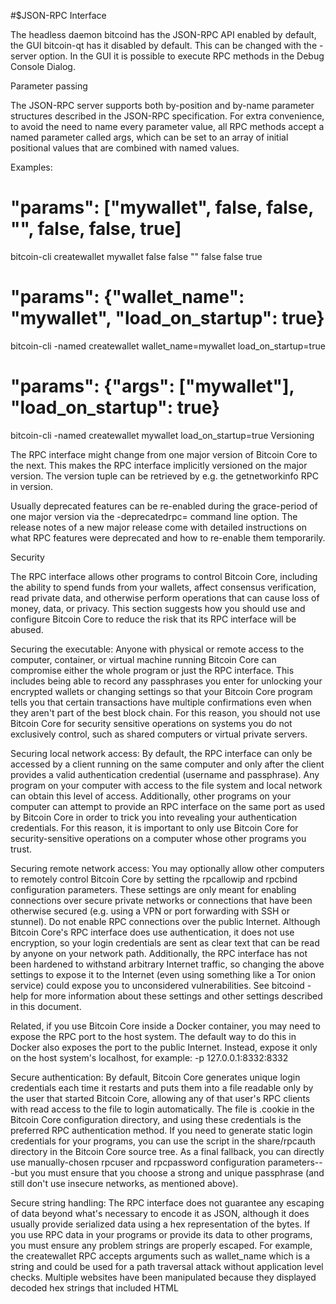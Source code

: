 #$JSON-RPC Interface

The headless daemon bitcoind has the JSON-RPC API enabled by default, the GUI bitcoin-qt has it disabled by default. This can be changed with the -server option. In the GUI it is possible to execute RPC methods in the Debug Console Dialog.

Parameter passing

The JSON-RPC server supports both by-position and by-name parameter structures described in the JSON-RPC specification. For extra convenience, to avoid the need to name every parameter value, all RPC methods accept a named parameter called args, which can be set to an array of initial positional values that are combined with named values.

Examples:

# "params": ["mywallet", false, false, "", false, false, true]
bitcoin-cli createwallet mywallet false false "" false false true

# "params": {"wallet_name": "mywallet", "load_on_startup": true}
bitcoin-cli -named createwallet wallet_name=mywallet load_on_startup=true

# "params": {"args": ["mywallet"], "load_on_startup": true}
bitcoin-cli -named createwallet mywallet load_on_startup=true
Versioning

The RPC interface might change from one major version of Bitcoin Core to the next. This makes the RPC interface implicitly versioned on the major version. The version tuple can be retrieved by e.g. the getnetworkinfo RPC in version.

Usually deprecated features can be re-enabled during the grace-period of one major version via the -deprecatedrpc= command line option. The release notes of a new major release come with detailed instructions on what RPC features were deprecated and how to re-enable them temporarily.

Security

The RPC interface allows other programs to control Bitcoin Core, including the ability to spend funds from your wallets, affect consensus verification, read private data, and otherwise perform operations that can cause loss of money, data, or privacy. This section suggests how you should use and configure Bitcoin Core to reduce the risk that its RPC interface will be abused.

Securing the executable: Anyone with physical or remote access to the computer, container, or virtual machine running Bitcoin Core can compromise either the whole program or just the RPC interface. This includes being able to record any passphrases you enter for unlocking your encrypted wallets or changing settings so that your Bitcoin Core program tells you that certain transactions have multiple confirmations even when they aren't part of the best block chain. For this reason, you should not use Bitcoin Core for security sensitive operations on systems you do not exclusively control, such as shared computers or virtual private servers.

Securing local network access: By default, the RPC interface can only be accessed by a client running on the same computer and only after the client provides a valid authentication credential (username and passphrase). Any program on your computer with access to the file system and local network can obtain this level of access. Additionally, other programs on your computer can attempt to provide an RPC interface on the same port as used by Bitcoin Core in order to trick you into revealing your authentication credentials. For this reason, it is important to only use Bitcoin Core for security-sensitive operations on a computer whose other programs you trust.

Securing remote network access: You may optionally allow other computers to remotely control Bitcoin Core by setting the rpcallowip and rpcbind configuration parameters. These settings are only meant for enabling connections over secure private networks or connections that have been otherwise secured (e.g. using a VPN or port forwarding with SSH or stunnel). Do not enable RPC connections over the public Internet. Although Bitcoin Core's RPC interface does use authentication, it does not use encryption, so your login credentials are sent as clear text that can be read by anyone on your network path. Additionally, the RPC interface has not been hardened to withstand arbitrary Internet traffic, so changing the above settings to expose it to the Internet (even using something like a Tor onion service) could expose you to unconsidered vulnerabilities. See bitcoind -help for more information about these settings and other settings described in this document.

Related, if you use Bitcoin Core inside a Docker container, you may need to expose the RPC port to the host system. The default way to do this in Docker also exposes the port to the public Internet. Instead, expose it only on the host system's localhost, for example: -p 127.0.0.1:8332:8332

Secure authentication: By default, Bitcoin Core generates unique login credentials each time it restarts and puts them into a file readable only by the user that started Bitcoin Core, allowing any of that user's RPC clients with read access to the file to login automatically. The file is .cookie in the Bitcoin Core configuration directory, and using these credentials is the preferred RPC authentication method. If you need to generate static login credentials for your programs, you can use the script in the share/rpcauth directory in the Bitcoin Core source tree. As a final fallback, you can directly use manually-chosen rpcuser and rpcpassword configuration parameters---but you must ensure that you choose a strong and unique passphrase (and still don't use insecure networks, as mentioned above).

Secure string handling: The RPC interface does not guarantee any escaping of data beyond what's necessary to encode it as JSON, although it does usually provide serialized data using a hex representation of the bytes. If you use RPC data in your programs or provide its data to other programs, you must ensure any problem strings are properly escaped. For example, the createwallet RPC accepts arguments such as wallet_name which is a string and could be used for a path traversal attack without application level checks. Multiple websites have been manipulated because they displayed decoded hex strings that included HTML <script> tags. For this reason, and others, it is recommended to display all serialized data in hex form only.

RPC consistency guarantees

State that can be queried via RPCs is guaranteed to be at least up-to-date with the chain state immediately prior to the call's execution. However, the state returned by RPCs that reflect the mempool may not be up-to-date with the current mempool state.

Transaction Pool

The mempool state returned via an RPC is consistent with itself and with the chain state at the time of the call. Thus, the mempool state only encompasses transactions that are considered mine-able by the node at the time of the RPC.

The mempool state returned via an RPC reflects all effects of mempool and chain state related RPCs that returned prior to this call.

Wallet

The wallet state returned via an RPC is consistent with itself and with the chain state at the time of the call.

Wallet RPCs will return the latest chain state consistent with prior non-wallet RPCs. The effects of all blocks (and transactions in blocks) at the time of the call is reflected in the state of all wallet transactions. For example, if a block contains transactions that conflicted with mempool transactions, the wallet would reflect the removal of these mempool transactions in the state.

However, the wallet may not be up-to-date with the current state of the mempool or the state of the mempool by an RPC that returned before this RPC. For example, a wallet transaction that was BIP-125-replaced in the mempool prior to this RPC may not yet be reflected as such in this RPC response.

Limitations

There is a known issue in the JSON-RPC interface that can cause a node to crash if too many http connections are being opened at the same time because the system runs out of available file descriptors. To prevent this from happening you might want to increase the number of maximum allowed file descriptors in your system and try to prevent opening too many connections to your JSON-RPC interface at the same time if this is under your control. It is hard to give general advice since this depends on your system but if you make several hundred requests at once you are definitely at risk of encountering this issue.1
2GET {https://yourApp/callback}
    #id_$token=...&
    #access_token=...&
    state=...&
    expires_in=...
3#&$GET https://{yourDomain}/authorize
    ?response_type=id_token token&
    client_id=...&
    redirect_uri=...&
    state=...&
    scope=openid...&
    nonce=...&
    audience=...&
    response_mode=...&
    prompt=none
4# Copyright (c) 2013-2020 The Bitcoin Core developers
# Distributed under the MIT software license, see the accompanying
# file COPYING or http://www.opensource.org/licenses/mit-license.php.

# Pattern rule to print variables, e.g. make print-top_srcdir
print-%: FORCE
	@echo '$*'='$($*)'

ACLOCAL_AMFLAGS = -I build-aux/m4
SUBDIRS = src
if ENABLE_MAN
SUBDIRS += doc/man
endif
.PHONY: deploy FORCE
.INTERMEDIATE: $(COVERAGE_INFO)

export PYTHONPATH

if BUILD_BITCOIN_LIBS
pkgconfigdir = $(libdir)/pkgconfig
pkgconfig_DATA = libbitcoinconsensus.pc
endif

BITCOIND_BIN=$(top_builddir)/src/$(BITCOIN_DAEMON_NAME)$(EXEEXT)
BITCOIN_QT_BIN=$(top_builddir)/src/qt/$(BITCOIN_GUI_NAME)$(EXEEXT)
BITCOIN_TEST_BIN=$(top_builddir)/src/test/$(BITCOIN_TEST_NAME)$(EXEEXT)
BITCOIN_CLI_BIN=$(top_builddir)/src/$(BITCOIN_CLI_NAME)$(EXEEXT)
BITCOIN_TX_BIN=$(top_builddir)/src/$(BITCOIN_TX_NAME)$(EXEEXT)
BITCOIN_UTIL_BIN=$(top_builddir)/src/$(BITCOIN_UTIL_NAME)$(EXEEXT)
BITCOIN_WALLET_BIN=$(top_builddir)/src/$(BITCOIN_WALLET_TOOL_NAME)$(EXEEXT)
BITCOIN_NODE_BIN=$(top_builddir)/src/$(BITCOIN_MP_NODE_NAME)$(EXEEXT)
BITCOIN_GUI_BIN=$(top_builddir)/src/$(BITCOIN_MP_GUI_NAME)$(EXEEXT)
BITCOIN_WIN_INSTALLER=$(PACKAGE)-$(PACKAGE_VERSION)-win64-setup$(EXEEXT)

empty :=
space := $(empty) $(empty)

OSX_APP=Bitcoin-Qt.app
OSX_VOLNAME = $(subst $(space),-,$(PACKAGE_NAME))
OSX_DMG = $(OSX_VOLNAME).dmg
OSX_DEPLOY_SCRIPT=$(top_srcdir)/contrib/macdeploy/macdeployqtplus
OSX_INSTALLER_ICONS=$(top_srcdir)/src/qt/res/icons/bitcoin.icns
OSX_PLIST=$(top_builddir)/share/qt/Info.plist #not installed

DIST_CONTRIB = \
	       $(top_srcdir)/test/sanitizer_suppressions/lsan \
	       $(top_srcdir)/test/sanitizer_suppressions/tsan \
	       $(top_srcdir)/test/sanitizer_suppressions/ubsan \
	       $(top_srcdir)/contrib/linearize/linearize-data.py \
	       $(top_srcdir)/contrib/linearize/linearize-hashes.py \
	       $(top_srcdir)/contrib/signet/miner

DIST_SHARE = \
  $(top_srcdir)/share/genbuild.sh \
  $(top_srcdir)/share/rpcauth

BIN_CHECKS=$(top_srcdir)/contrib/devtools/symbol-check.py \
           $(top_srcdir)/contrib/devtools/security-check.py \
           $(top_srcdir)/contrib/devtools/utils.py

WINDOWS_PACKAGING = $(top_srcdir)/share/pixmaps/bitcoin.ico \
  $(top_srcdir)/share/pixmaps/nsis-header.bmp \
  $(top_srcdir)/share/pixmaps/nsis-wizard.bmp \
  $(top_srcdir)/doc/README_windows.txt

OSX_PACKAGING = $(OSX_DEPLOY_SCRIPT) $(OSX_INSTALLER_ICONS) \
  $(top_srcdir)/contrib/macdeploy/detached-sig-create.sh

COVERAGE_INFO = $(COV_TOOL_WRAPPER) baseline.info \
  test_bitcoin_filtered.info total_coverage.info \
  baseline_filtered.info functional_test.info functional_test_filtered.info \
  test_bitcoin_coverage.info test_bitcoin.info fuzz.info fuzz_filtered.info fuzz_coverage.info

dist-hook:
	-$(GIT) archive --format=tar HEAD -- src/clientversion.cpp | $(AMTAR) -C $(top_distdir) -xf -

if TARGET_WINDOWS
$(BITCOIN_WIN_INSTALLER): all-recursive
	$(MKDIR_P) $(top_builddir)/release
	STRIPPROG="$(STRIP)" $(INSTALL_STRIP_PROGRAM) $(BITCOIND_BIN) $(top_builddir)/release
	STRIPPROG="$(STRIP)" $(INSTALL_STRIP_PROGRAM) $(BITCOIN_QT_BIN) $(top_builddir)/release
	STRIPPROG="$(STRIP)" $(INSTALL_STRIP_PROGRAM) $(BITCOIN_TEST_BIN) $(top_builddir)/release
	STRIPPROG="$(STRIP)" $(INSTALL_STRIP_PROGRAM) $(BITCOIN_CLI_BIN) $(top_builddir)/release
	STRIPPROG="$(STRIP)" $(INSTALL_STRIP_PROGRAM) $(BITCOIN_TX_BIN) $(top_builddir)/release
	STRIPPROG="$(STRIP)" $(INSTALL_STRIP_PROGRAM) $(BITCOIN_WALLET_BIN) $(top_builddir)/release
	STRIPPROG="$(STRIP)" $(INSTALL_STRIP_PROGRAM) $(BITCOIN_UTIL_BIN) $(top_builddir)/release
	@test -f $(MAKENSIS) && echo 'OutFile "$@"' | cat $(top_builddir)/share/setup.nsi - | $(MAKENSIS) -V2 - || \
	  echo error: could not build $@
	@echo built $@

deploy: $(BITCOIN_WIN_INSTALLER)
endif

if TARGET_DARWIN
$(OSX_APP)/Contents/PkgInfo:
	$(MKDIR_P) $(@D)
	@echo "APPL????" > $@

$(OSX_APP)/Contents/Resources/empty.lproj:
	$(MKDIR_P) $(@D)
	@touch $@

$(OSX_APP)/Contents/Info.plist: $(OSX_PLIST)
	$(MKDIR_P) $(@D)
	$(INSTALL_DATA) $< $@

$(OSX_APP)/Contents/Resources/bitcoin.icns: $(OSX_INSTALLER_ICONS)
	$(MKDIR_P) $(@D)
	$(INSTALL_DATA) $< $@

$(OSX_APP)/Contents/MacOS/Bitcoin-Qt: all-recursive
	$(MKDIR_P) $(@D)
	STRIPPROG="$(STRIP)" $(INSTALL_STRIP_PROGRAM)  $(BITCOIN_QT_BIN) $@

$(OSX_APP)/Contents/Resources/Base.lproj/InfoPlist.strings:
	$(MKDIR_P) $(@D)
	echo '{	CFBundleDisplayName = "$(PACKAGE_NAME)"; CFBundleName = "$(PACKAGE_NAME)"; }' > $@

OSX_APP_BUILT=$(OSX_APP)/Contents/PkgInfo $(OSX_APP)/Contents/Resources/empty.lproj \
  $(OSX_APP)/Contents/Resources/bitcoin.icns $(OSX_APP)/Contents/Info.plist \
  $(OSX_APP)/Contents/MacOS/Bitcoin-Qt $(OSX_APP)/Contents/Resources/Base.lproj/InfoPlist.strings

osx_volname:
	echo $(OSX_VOLNAME) >$@

if BUILD_DARWIN
$(OSX_DMG): $(OSX_APP_BUILT) $(OSX_PACKAGING)
	$(PYTHON) $(OSX_DEPLOY_SCRIPT) $(OSX_APP) $(OSX_VOLNAME) -translations-dir=$(QT_TRANSLATION_DIR) -dmg

deploydir: $(OSX_DMG)
else !BUILD_DARWIN
APP_DIST_DIR=$(top_builddir)/dist

$(OSX_DMG): deploydir
	$(XORRISOFS) -D -l -V "$(OSX_VOLNAME)" -no-pad -r -dir-mode 0755 -o $@ $(APP_DIST_DIR) -- $(if $(SOURCE_DATE_EPOCH),-volume_date all_file_dates =$(SOURCE_DATE_EPOCH))

$(APP_DIST_DIR)/$(OSX_APP)/Contents/MacOS/Bitcoin-Qt: $(OSX_APP_BUILT) $(OSX_PACKAGING)
	INSTALL_NAME_TOOL=$(INSTALL_NAME_TOOL) OTOOL=$(OTOOL) STRIP=$(STRIP) $(PYTHON) $(OSX_DEPLOY_SCRIPT) $(OSX_APP) $(OSX_VOLNAME) -translations-dir=$(QT_TRANSLATION_DIR)

deploydir: $(APP_DIST_DIR)/$(OSX_APP)/Contents/MacOS/Bitcoin-Qt
endif !BUILD_DARWIN

deploy: $(OSX_DMG)
endif

$(BITCOIN_QT_BIN): FORCE
	$(MAKE) -C src qt/$(@F)

$(BITCOIND_BIN): FORCE
	$(MAKE) -C src $(@F)

$(BITCOIN_CLI_BIN): FORCE
	$(MAKE) -C src $(@F)

$(BITCOIN_TX_BIN): FORCE
	$(MAKE) -C src $(@F)

$(BITCOIN_UTIL_BIN): FORCE
	$(MAKE) -C src $(@F)

$(BITCOIN_WALLET_BIN): FORCE
	$(MAKE) -C src $(@F)

$(BITCOIN_NODE_BIN): FORCE
	$(MAKE) -C src $(@F)

$(BITCOIN_GUI_BIN): FORCE
	$(MAKE) -C src $(@F)

if USE_LCOV
LCOV_FILTER_PATTERN = \
	-p "/usr/local/" \
	-p "/usr/include/" \
	-p "/usr/lib/" \
	-p "/usr/lib64/" \
	-p "src/leveldb/" \
	-p "src/crc32c/" \
	-p "src/bench/" \
	-p "src/crypto/ctaes" \
	-p "src/minisketch" \
	-p "src/secp256k1" \
	-p "depends"

DIR_FUZZ_SEED_CORPUS ?= qa-assets/fuzz_seed_corpus

$(COV_TOOL_WRAPPER):
	@echo 'exec $(COV_TOOL) "$$@"' > $(COV_TOOL_WRAPPER)
	@chmod +x $(COV_TOOL_WRAPPER)

baseline.info: $(COV_TOOL_WRAPPER)
	$(LCOV) -c -i -d $(abs_builddir)/src -o $@

baseline_filtered.info: baseline.info
	$(abs_builddir)/contrib/filter-lcov.py $(LCOV_FILTER_PATTERN) $< $@
	$(LCOV) -a $@ $(LCOV_OPTS) -o $@

fuzz.info: baseline_filtered.info
	@TIMEOUT=15 test/fuzz/test_runner.py $(DIR_FUZZ_SEED_CORPUS) -l DEBUG
	$(LCOV) -c $(LCOV_OPTS) -d $(abs_builddir)/src --t fuzz-tests -o $@
	$(LCOV) -z $(LCOV_OPTS) -d $(abs_builddir)/src

fuzz_filtered.info: fuzz.info
	$(abs_builddir)/contrib/filter-lcov.py $(LCOV_FILTER_PATTERN) $< $@
	$(LCOV) -a $@ $(LCOV_OPTS) -o $@

test_bitcoin.info: baseline_filtered.info
	$(MAKE) -C src/ check
	$(LCOV) -c $(LCOV_OPTS) -d $(abs_builddir)/src -t test_bitcoin -o $@
	$(LCOV) -z $(LCOV_OPTS) -d $(abs_builddir)/src

test_bitcoin_filtered.info: test_bitcoin.info
	$(abs_builddir)/contrib/filter-lcov.py $(LCOV_FILTER_PATTERN) $< $@
	$(LCOV) -a $@ $(LCOV_OPTS) -o $@

functional_test.info: test_bitcoin_filtered.info
	@TIMEOUT=15 test/functional/test_runner.py $(EXTENDED_FUNCTIONAL_TESTS)
	$(LCOV) -c $(LCOV_OPTS) -d $(abs_builddir)/src --t functional-tests -o $@
	$(LCOV) -z $(LCOV_OPTS) -d $(abs_builddir)/src

functional_test_filtered.info: functional_test.info
	$(abs_builddir)/contrib/filter-lcov.py $(LCOV_FILTER_PATTERN) $< $@
	$(LCOV) -a $@ $(LCOV_OPTS) -o $@

fuzz_coverage.info: fuzz_filtered.info
	$(LCOV) -a $(LCOV_OPTS) baseline_filtered.info -a fuzz_filtered.info -o $@ | $(GREP) "\%" | $(AWK) '{ print substr($$3,2,50) "/" $$5 }' > coverage_percent.txt

test_bitcoin_coverage.info: baseline_filtered.info test_bitcoin_filtered.info
	$(LCOV) -a $(LCOV_OPTS) baseline_filtered.info -a test_bitcoin_filtered.info -o $@

total_coverage.info: test_bitcoin_filtered.info functional_test_filtered.info
	$(LCOV) -a $(LCOV_OPTS) baseline_filtered.info -a test_bitcoin_filtered.info -a functional_test_filtered.info -o $@ | $(GREP) "\%" | $(AWK) '{ print substr($$3,2,50) "/" $$5 }' > coverage_percent.txt

fuzz.coverage/.dirstamp: fuzz_coverage.info
	$(GENHTML) -s $(LCOV_OPTS) $< -o $(@D)
	@touch $@

test_bitcoin.coverage/.dirstamp:  test_bitcoin_coverage.info
	$(GENHTML) -s $(LCOV_OPTS) $< -o $(@D)
	@touch $@

total.coverage/.dirstamp: total_coverage.info
	$(GENHTML) -s $(LCOV_OPTS) $< -o $(@D)
	@touch $@

cov_fuzz: fuzz.coverage/.dirstamp

cov: test_bitcoin.coverage/.dirstamp total.coverage/.dirstamp

endif

dist_noinst_SCRIPTS = autogen.sh

EXTRA_DIST = $(DIST_SHARE) $(DIST_CONTRIB) $(WINDOWS_PACKAGING) $(OSX_PACKAGING) $(BIN_CHECKS)

EXTRA_DIST += \
    test/functional \
    test/fuzz

EXTRA_DIST += \
    test/util/test_runner.py \
    test/util/data/bitcoin-util-test.json \
    test/util/data/blanktxv1.hex \
    test/util/data/blanktxv1.json \
    test/util/data/blanktxv2.hex \
    test/util/data/blanktxv2.json \
    test/util/data/tt-delin1-out.hex \
    test/util/data/tt-delin1-out.json \
    test/util/data/tt-delout1-out.hex \
    test/util/data/tt-delout1-out.json \
    test/util/data/tt-locktime317000-out.hex \
    test/util/data/tt-locktime317000-out.json \
    test/util/data/tx394b54bb.hex \
    test/util/data/txcreate1.hex \
    test/util/data/txcreate1.json \
    test/util/data/txcreate2.hex \
    test/util/data/txcreate2.json \
    test/util/data/txcreatedata1.hex \
    test/util/data/txcreatedata1.json \
    test/util/data/txcreatedata2.hex \
    test/util/data/txcreatedata2.json \
    test/util/data/txcreatedata_seq0.hex \
    test/util/data/txcreatedata_seq0.json \
    test/util/data/txcreatedata_seq1.hex \
    test/util/data/txcreatedata_seq1.json \
    test/util/data/txcreatemultisig1.hex \
    test/util/data/txcreatemultisig1.json \
    test/util/data/txcreatemultisig2.hex \
    test/util/data/txcreatemultisig2.json \
    test/util/data/txcreatemultisig3.hex \
    test/util/data/txcreatemultisig3.json \
    test/util/data/txcreatemultisig4.hex \
    test/util/data/txcreatemultisig4.json \
    test/util/data/txcreatemultisig5.json \
    test/util/data/txcreateoutpubkey1.hex \
    test/util/data/txcreateoutpubkey1.json \
    test/util/data/txcreateoutpubkey2.hex \
    test/util/data/txcreateoutpubkey2.json \
    test/util/data/txcreateoutpubkey3.hex \
    test/util/data/txcreateoutpubkey3.json \
    test/util/data/txcreatescript1.hex \
    test/util/data/txcreatescript1.json \
    test/util/data/txcreatescript2.hex \
    test/util/data/txcreatescript2.json \
    test/util/data/txcreatescript3.hex \
    test/util/data/txcreatescript3.json \
    test/util/data/txcreatescript4.hex \
    test/util/data/txcreatescript4.json \
    test/util/data/txcreatescript5.hex \
    test/util/data/txcreatescript6.hex \
    test/util/data/txcreatesignsegwit1.hex \
    test/util/data/txcreatesignv1.hex \
    test/util/data/txcreatesignv1.json \
    test/util/data/txcreatesignv2.hex \
    test/util/rpcauth-test.py

CLEANFILES = $(OSX_DMG) $(BITCOIN_WIN_INSTALLER)

DISTCHECK_CONFIGURE_FLAGS = --enable-man

doc/doxygen/.stamp: doc/Doxyfile FORCE
	$(MKDIR_P) $(@D)
	$(DOXYGEN) $^
	$(AM_V_at) touch $@

if HAVE_DOXYGEN
docs: doc/doxygen/.stamp
else
docs:
	@echo "error: doxygen not found"
endif

clean-docs:
	rm -rf doc/doxygen

clean-local: clean-docs
	rm -rf coverage_percent.txt test_bitcoin.coverage/ total.coverage/ fuzz.coverage/ test/tmp/ cache/ $(OSX_APP)
	rm -rf test/functional/__pycache__ test/functional/test_framework/__pycache__ test/cache share/rpcauth/__pycache__
	rm -rf osx_volname dist/

test-security-check:
if TARGET_DARWIN
	$(AM_V_at) CC='$(CC)' CFLAGS='$(CFLAGS)' CPPFLAGS='$(CPPFLAGS)' LDFLAGS='$(LDFLAGS)' $(PYTHON) $(top_srcdir)/contrib/devtools/test-security-check.py TestSecurityChecks.test_MACHO
	$(AM_V_at) CC='$(CC)' CFLAGS='$(CFLAGS)' CPPFLAGS='$(CPPFLAGS)' LDFLAGS='$(LDFLAGS)' $(PYTHON) $(top_srcdir)/contrib/devtools/test-symbol-check.py TestSymbolChecks.test_MACHO
endif
if TARGET_WINDOWS
	$(AM_V_at) CC='$(CC)' CFLAGS='$(CFLAGS)' CPPFLAGS='$(CPPFLAGS)' LDFLAGS='$(LDFLAGS)' $(PYTHON) $(top_srcdir)/contrib/devtools/test-security-check.py TestSecurityChecks.test_PE
	$(AM_V_at) CC='$(CC)' CFLAGS='$(CFLAGS)' CPPFLAGS='$(CPPFLAGS)' LDFLAGS='$(LDFLAGS)' $(PYTHON) $(top_srcdir)/contrib/devtools/test-symbol-check.py TestSymbolChecks.test_PE
endif
if TARGET_LINUX
	$(AM_V_at) CC='$(CC)' CFLAGS='$(CFLAGS)' CPPFLAGS='$(CPPFLAGS)' LDFLAGS='$(LDFLAGS)' $(PYTHON) $(top_srcdir)/contrib/devtools/test-security-check.py TestSecurityChecks.test_ELF
	$(AM_V_at) CC='$(CC)' CFLAGS='$(CFLAGS)' CPPFLAGS='$(CPPFLAGS)' LDFLAGS='$(LDFLAGS)' $(PYTHON) $(top_srcdir)/contrib/devtools/test-symbol-check.py TestSymbolChecks.test_ELF
endif
5
6
7
8
9
10
11
12
13
14
15
16
17
18
# This code sample uses the 'requests' library:
# http://docs.python-requests.org
import requests

url = "https://api.trello.com/1/boards/{id}/{field}"

query = {
  'key': 'APIKey',
  'token': 'APIToken'
}

response = requests.request(
   "GET",
   url,
   params=query
)

print(response.text)

# .2
3
4
5
6
7
8
9
10
11
12
13
14
15
16
17
18
# This code sample uses the 'requests' library:
# http://docs.python-requests.org
import requests

url = "https://api.trello.com/1/boards/{id}"

query = {
  'key': 'APIKey',
  'token': 'APIToken'
}

response = requests.request(
   "DELETE",
   url,
   params=query
)

print(response.text)
Responses


#$https://developer.atlassian.com/cloud/trello/rest/api-group-boards/#api-boards-id-memberships-get-example
#$https://developer.atlassian.com/cloud/trello/rest/api-group-boards/#api-boards-id-memberships-get-example
$https://trello.com/b/n44AxJQW/foundationscipnet-corporate-board
int bsdChecksumFromFile(FILE *fp) /* The file handle for input data */
{
    int checksum = 0;             /* The checksum mod 2^16. */

    for (int ch = getc(fp); ch != EOF; ch = getc(fp)) {
        checksum = (checksum >> 1) + ((checksum & 1) << 15);
        checksum += ch;
        checksum &= 0xffff;       /* Keep it within bounds. */
    }
    return checksum;
}
Description of the algorithm
As mentioned above, this algorithm computes a checksum by segmenting the data and adding it to an accumulator that is circular right shifted between each summation. To keep the accumulator within return value bounds, bit-masking with 1's is done.
Example: Calculating a 4-bit checksum using 4-bit sized segments (big-endian) 
Input: 101110001110 -> three segments: 1011, 1000, 1110.
Iteration 1:

 segment: 1011        checksum: 0000        bitmask: 1111
a) Apply circular shift to the checksum:
 0000 -> 0000
b) Add checksum and segment together, apply bitmask onto the obtained result:
 0000 + 1011 = 1011 -> 1011 & 1111 = 1011
Iteration 2:

 segment: 1000        checksum: 1011        bitmask: 1111
a) Apply circular shift to the checksum:
 1011 -> 1101
b) Add checksum and segment together, apply bitmask onto the obtained result:
 1101 + 1000 = 10101 -> 10101 & 1111 = 0101
Iteration 3:

 segment: 1110        checksum: 0101        bitmask: 1111
a) Apply circular shift to the checksum:
 0101 -> 1010
b) Add checksum and segment together, apply bitmask onto the obtained result:
 1010 + 1110 = 11000 -> 11000 & 1111 = 1000
Final checksum: 1000
References
 sum(1) — manual pages from GNU coreutils
 sum(1) – FreeBSD General Commands Manual
Sources
official FreeBSD sum source code
official GNU sum manual page
GNU sum source code
Category: Checksum algorithms

#int bsdChecksumFromFile(FILE *fp) /* The file handle for input data */
{
    int checksum = 0;             /* The checksum mod 2^16. */

    for (int ch = getc(fp); ch != EOF; ch = getc(fp)) {
        checksum = (checksum >> 1) + ((checksum & 1) << 15);
        checksum += ch;
        checksum &= 0xffff;       /* Keep it within bounds. */
    }
    return checksum;
}
Description of the algorithm
As mentioned above, this algorithm computes a checksum by segmenting the data and adding it to an accumulator that is circular right shifted between each summation. To keep the accumulator within return value bounds, bit-masking with 1's is done.
Example: Calculating a 4-bit checksum using 4-bit sized segments (big-endian) 
Input: 101110001110 -> three segments: 1011, 1000, 1110.
Iteration 1:

 segment: 1011        checksum: 0000        bitmask: 1111
a) Apply circular shift to the checksum:
 0000 -> 0000
b) Add checksum and segment together, apply bitmask onto the obtained result:
 0000 + 1011 = 1011 -> 1011 & 1111 = 1011
Iteration 2:

 segment: 1000        checksum: 1011        bitmask: 1111
a) Apply circular shift to the checksum:
 1011 -> 1101
b) Add checksum and segment together, apply bitmask onto the obtained result:
 1101 + 1000 = 10101 -> 10101 & 1111 = 0101
Iteration 3:

 segment: 1110        checksum: 0101        bitmask: 1111
a) Apply circular shift to the checksum:
 0101 -> 1010
b) Add checksum and segment together, apply bitmask onto the obtained result:
 1010 + 1110 = 11000 -> 11000 & 1111 = 1000
Final checksum: 1000
References
 sum(1) — manual pages from GNU coreutils
 sum(1) – FreeBSD General Commands Manual
Sources
official FreeBSD sum source code
official GNU sum manual page
GNU sum source code
Category: Checksum algorithms

https://github.com/bitcoin/bips/blob/master/bip-0032/derivation.png?raw=true